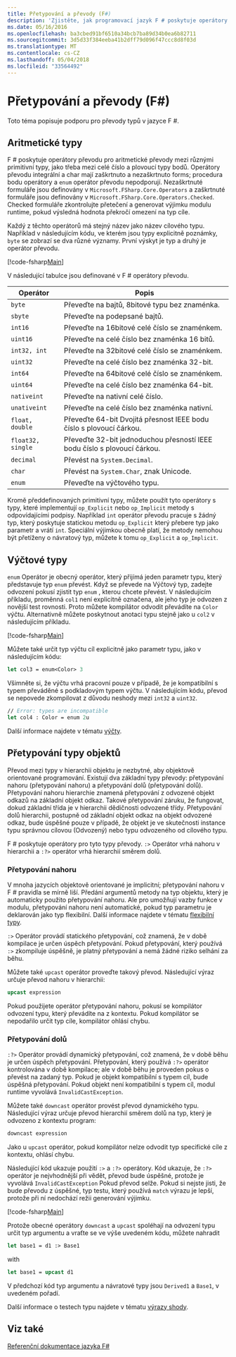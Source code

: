 ```yaml
---
title: Přetypování a převody (F#)
description: 'Zjistěte, jak programovací jazyk F # poskytuje operátory převodu pro aritmetické převody mezi různými primitivní typy.'
ms.date: 05/16/2016
ms.openlocfilehash: ba3cbed91bf6510a34bcb7ba89d34b0ea6b82711
ms.sourcegitcommit: 3d5d33f384eeba41b2dff79d096f47ccc8d8f03d
ms.translationtype: MT
ms.contentlocale: cs-CZ
ms.lasthandoff: 05/04/2018
ms.locfileid: "33564492"
---
```

# <a name="casting-and-conversions-f"></a>Přetypování a převody (F#)

Toto téma popisuje podporu pro převody typů v jazyce F #.

## <a name="arithmetic-types"></a>Aritmetické typy
F # poskytuje operátory převodu pro aritmetické převody mezi různými primitivní typy, jako třeba mezi celé číslo a plovoucí typy bodů. Operátory převodu integrální a char mají zaškrtnuto a nezaškrtnuto forms; procedura bodu operátory a `enum` operátor převodu nepodporují. Nezaškrtnuté formuláře jsou definovány v `Microsoft.FSharp.Core.Operators` a zaškrtnuté formuláře jsou definovány v `Microsoft.FSharp.Core.Operators.Checked`. Checked formuláře zkontrolujte přetečení a generovat výjimku modulu runtime, pokud výsledná hodnota překročí omezení na typ cíle.

Každý z těchto operátorů má stejný název jako název cílového typu. Například v následujícím kódu, ve kterém jsou typy explicitně poznámky, `byte` se zobrazí se dva různé významy. První výskyt je typ a druhý je operátor převodu.

[!code-fsharp[Main](../../../samples/snippets/fsharp/lang-ref-2/snippet4401.fs)]

V následující tabulce jsou definované v F # operátory převodu.

|Operátor|Popis|
|--------|-----------|
|`byte`|Převeďte na bajtů, 8bitové typu bez znaménka.|
|`sbyte`|Převeďte na podepsané bajtů.|
|`int16`|Převeďte na 16bitové celé číslo se znaménkem.|
|`uint16`|Převeďte na celé číslo bez znaménka 16 bitů.|
|`int32, int`|Převeďte na 32bitové celé číslo se znaménkem.|
|`uint32`|Převeďte na celé číslo bez znaménka 32-bit.|
|`int64`|Převeďte na 64bitové celé číslo se znaménkem.|
|`uint64`|Převeďte na celé číslo bez znaménka 64-bit.|
|`nativeint`|Převeďte na nativní celé číslo.|
|`unativeint`|Převeďte na celé číslo bez znaménka nativní.|
|`float, double`|Převeďte 64-bit Dvojitá přesnost IEEE bodu číslo s plovoucí čárkou.|
|`float32, single`|Převeďte 32-bit jednoduchou přesností IEEE bodu číslo s plovoucí čárkou.|
|`decimal`|Převést na `System.Decimal`.|
|`char`|Převést na `System.Char`, znak Unicode.|
|`enum`|Převeďte na výčtového typu.|
Kromě předdefinovaných primitivní typy, můžete použít tyto operátory s typy, které implementují `op_Explicit` nebo `op_Implicit` metody s odpovídajícími podpisy. Například `int` operátor převodu pracuje s žádný typ, který poskytuje statickou metodu `op_Explicit` který přebere typ jako parametr a vrátí `int`. Speciální výjimkou obecně platí, že metody nemohou být přetíženy o návratový typ, můžete k tomu `op_Explicit` a `op_Implicit`.

## <a name="enumerated-types"></a>Výčtové typy
`enum` Operátor je obecný operátor, který přijímá jeden parametr typu, který představuje typ `enum` převést. Když se převede na Výčtový typ, zadejte odvození pokusí zjistit typ `enum` , kterou chcete převést. V následujícím příkladu, proměnná `col1` není explicitně označena, ale jeho typ je odvozen z novější test rovnosti. Proto můžete kompilátor odvodit převádíte na `Color` výčtu. Alternativně můžete poskytnout anotaci typu stejně jako u `col2` v následujícím příkladu.

[!code-fsharp[Main](../../../samples/snippets/fsharp/lang-ref-2/snippet4402.fs)]
    
Můžete také určit typ výčtu cíl explicitně jako parametr typu, jako v následujícím kódu:

```fsharp
let col3 = enum<Color> 3
```

Všimněte si, že výčtu vrhá pracovní pouze v případě, že je kompatibilní s typem převáděné s podkladovým typem výčtu. V následujícím kódu, převod se nepovede zkompilovat z důvodu neshody mezi `int32` a `uint32`.

```fsharp
// Error: types are incompatible
let col4 : Color = enum 2u
```

Další informace najdete v tématu [výčty](enumerations.md).

## <a name="casting-object-types"></a>Přetypování typy objektů
Převod mezi typy v hierarchii objektu je nezbytné, aby objektově orientované programování. Existují dva základní typy převody: přetypování nahoru (přetypování nahoru) a přetypování dolů (přetypování dolů). Přetypování nahoru hierarchie znamená přetypování z odvozené objekt odkazů na základní objekt odkaz. Takové přetypování záruku, že fungovat, dokud základní třída je v hierarchii dědičnosti odvozené třídy. Přetypování dolů hierarchii, postupně od základní objekt odkaz na objekt odvozené odkaz, bude úspěšné pouze v případě, že objekt je ve skutečnosti instance typu správnou cílovou (Odvozený) nebo typu odvozeného od cílového typu.

F # poskytuje operátory pro tyto typy převody. `:>` Operátor vrhá nahoru v hierarchii a `:?>` operátor vrhá hierarchií směrem dolů.

### <a name="upcasting"></a>Přetypování nahoru
V mnoha jazycích objektově orientované je implicitní; přetypování nahoru v F # pravidla se mírně liší. Předání argumentů metody na typ objektu, který je automaticky použito přetypování nahoru. Ale pro umožňují vazby funkce v modulu, přetypování nahoru není automatické, pokud typ parametru je deklarován jako typ flexibilní. Další informace najdete v tématu [flexibilní typy](flexible-Types.md).

`:>` Operátor provádí statického přetypování, což znamená, že v době kompilace je určen úspěch přetypování. Pokud přetypování, který používá `:>` zkompiluje úspěšně, je platný přetypování a nemá žádné riziko selhání za běhu.

Můžete také `upcast` operátor proveďte takový převod. Následující výraz určuje převod nahoru v hierarchii:

```fsharp
upcast expression
```

Pokud použijete operátor přetypování nahoru, pokusí se kompilátor odvození typu, který převádíte na z kontextu. Pokud kompilátor se nepodařilo určit typ cíle, kompilátor ohlásí chybu.

### <a name="downcasting"></a>Přetypování dolů
`:?>` Operátor provádí dynamický přetypování, což znamená, že v době běhu je určen úspěch přetypování. Přetypování, který používá `:?>` operátor kontrolována v době kompilace; ale v době běhu je proveden pokus o převést na zadaný typ. Pokud je objekt kompatibilní s typem cíl, bude úspěšná přetypování. Pokud objekt není kompatibilní s typem cíl, modul runtime vyvolává `InvalidCastException`.

Můžete také `downcast` operátor provést převod dynamického typu. Následující výraz určuje převod hierarchií směrem dolů na typ, který je odvozeno z kontextu program:

```fsharp
downcast expression
```

Jako u `upcast` operátor, pokud kompilátor nelze odvodit typ specifické cíle z kontextu, ohlásí chybu.

Následující kód ukazuje použití `:>` a `:?>` operátory. Kód ukazuje, že `:?>` operátor je nejvhodnější při vědět, převod bude úspěšné, protože je vyvolává `InvalidCastException` Pokud převod selže. Pokud si nejste jisti, že bude převodu z úspěšné, typ testu, který používá `match` výrazu je lepší, protože při ní nedochází režii generování výjimku.

[!code-fsharp[Main](../../../samples/snippets/fsharp/lang-ref-2/snippet4403.fs)]

Protože obecné operátory `downcast` a `upcast` spoléhají na odvození typu určit typ argumentu a vraťte se ve výše uvedeném kódu, můžete nahradit

```fsharp
let base1 = d1 :> Base1
```

with

```fsharp
let base1 = upcast d1
```

V předchozí kód typ argumentu a návratové typy jsou `Derived1` a `Base1`, v uvedeném pořadí.

Další informace o testech typu najdete v tématu [výrazy shody](match-Expressions.md).

## <a name="see-also"></a>Viz také
[Referenční dokumentace jazyka F#](index.md)
